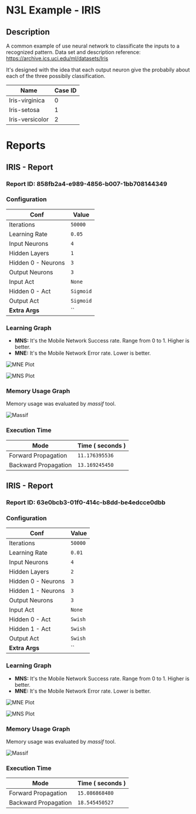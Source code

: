 # N3L Example - IRIS

## Description
A common example of use neural network to classificate the inputs to a recognized pattern.
Data set and description reference: https://archive.ics.uci.edu/ml/datasets/Iris

It's designed with the idea that each output neuron give the probabily about each of the three possibily classification.

| Name | Case ID |
|------|---------|
| Iris-virginica | 0 |
| Iris-setosa | 1 |
| Iris-versicolor | 2 |

# Reports
## IRIS - Report
### Report ID: 858fb2a4-e989-4856-b007-1bb708144349

### Configuration

| Conf              | Value          |
|-------------------|----------------|
| Iterations        | `50000`     |
| Learning Rate     | `0.05`          |
| Input Neurons     | `4`          |
| Hidden Layers     | `1`          |
| Hidden 0 - Neurons    | `3`          |
| Output Neurons    | `3`          |
| Input Act         | `None`       |
| Hidden 0 - Act        | `Sigmoid`    |
| Output Act        | `Sigmoid`    |
| **Extra Args**    | `` |

### Learning Graph
- **MNS:** It's the Mobile Network Success rate. Range from 0 to 1. Higher is better.
- **MNE:** It's the Mobile Network Error rate. Lower is better.

![MNE Plot](iris.report.858fb2a4-e989-4856-b007-1bb708144349.plot-mne.png)

![MNS Plot](iris.report.858fb2a4-e989-4856-b007-1bb708144349.plot-mns.png)

### Memory Usage Graph
Memory usage was evaluated by _massif_ tool.

![Massif](iris.report.858fb2a4-e989-4856-b007-1bb708144349.memory.png)

### Execution Time

| Mode                 | Time ( seconds )   |
|----------------------|--------------------|
| Forward Propagation  | `11.176395536`  |
| Backward Propagation | `13.169245450` |
## IRIS - Report
### Report ID: 63e0bcb3-01f0-414c-b8dd-be4edcce0dbb

### Configuration

| Conf              | Value          |
|-------------------|----------------|
| Iterations        | `50000`     |
| Learning Rate     | `0.01`          |
| Input Neurons     | `4`          |
| Hidden Layers     | `2`          |
| Hidden 0 - Neurons    | `3`          |
| Hidden 1 - Neurons    | `3`          |
| Output Neurons    | `3`          |
| Input Act         | `None`       |
| Hidden 0 - Act        | `Swish`    |
| Hidden 1 - Act        | `Swish`    |
| Output Act        | `Swish`    |
| **Extra Args**    | `` |

### Learning Graph
- **MNS:** It's the Mobile Network Success rate. Range from 0 to 1. Higher is better.
- **MNE:** It's the Mobile Network Error rate. Lower is better.

![MNE Plot](iris.report.63e0bcb3-01f0-414c-b8dd-be4edcce0dbb.plot-mne.png)

![MNS Plot](iris.report.63e0bcb3-01f0-414c-b8dd-be4edcce0dbb.plot-mns.png)

### Memory Usage Graph
Memory usage was evaluated by _massif_ tool.

![Massif](iris.report.63e0bcb3-01f0-414c-b8dd-be4edcce0dbb.memory.png)

### Execution Time

| Mode                 | Time ( seconds )   |
|----------------------|--------------------|
| Forward Propagation  | `15.086868480`  |
| Backward Propagation | `18.545450527` |
